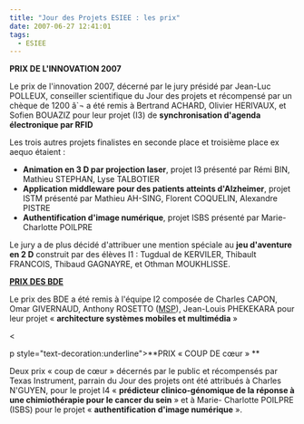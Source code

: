 ```yaml
---
title: "Jour des Projets ESIEE : les prix"
date: 2007-06-27 12:41:01
tags:
  - ESIEE
---
```


**PRIX DE L'INNOVATION 2007**

Le prix de l'innovation 2007, décerné par le jury présidé par Jean-Luc POLLEUX, conseiller scientifique du Jour des projets et récompensé par un chèque de 1200 â`¬ a été remis à Bertrand ACHARD, Olivier HERIVAUX, et Sofien BOUAZIZ pour leur projet (I3) de **synchronisation d'agenda électronique par RFID**

Les trois autres projets finalistes en seconde place et troisième place ex aequo étaient&nbsp;:</p>

*   **Animation en 3 D par projection laser**, projet I3 présenté par Rémi BIN, Mathieu STEPHAN, Lyse TALBOTIER
*   **Application middleware pour des patients atteints d'Alzheimer**, projet ISTM présenté par Mathieu AH-SING, Florent COQUELIN, Alexandre PISTRE
*   **Authentification d'image numérique**, projet ISBS présenté par Marie-Charlotte POILPRE

Le jury a de plus décidé d'attribuer une mention spéciale au **jeu d'aventure en 2 D** construit par des élèves I1&nbsp;: Tugdual de KERVILER, Thibault FRANCOIS, Thibaud GAGNAYRE, et Othman MOUKHLISSE.

<span style="text-decoration:underline">**PRIX DES BDE**</span> 

Le prix des BDE a été remis à l'équipe I2 composée de Charles CAPON, Omar GIVERNAUD, Anthony ROSETTO ([MSP](https://www.microsoftstudentpartners.com)), Jean-Louis PHEKEKARA pour leur projet «&nbsp;**architecture systèmes mobiles et multimédia**&nbsp;»

&lt;

p style="text-decoration:underline">**PRIX «&nbsp;COUP DE cœur&nbsp;» **

Deux prix «&nbsp;coup de cœur&nbsp;» décernés par le public et récompensés par Texas Instrument, parrain du Jour des projets ont été attribués à Charles N'GUYEN, pour le projet I4 «&nbsp;**prédicteur clinico-génomique de la réponse à une chimiothérapie pour le cancer du sein**&nbsp;» et à Marie- Charlotte POILPRE (ISBS) pour le projet «&nbsp;**authentification d'image numérique**&nbsp;».